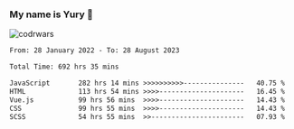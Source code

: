 ### My name is Yury 👋 
![codrwars](https://www.codewars.com/users/litury/badges/micro) 


<!--START_SECTION:waka-->

```txt
From: 28 January 2022 - To: 28 August 2023

Total Time: 692 hrs 35 mins

JavaScript       282 hrs 14 mins >>>>>>>>>>---------------   40.75 %
HTML             113 hrs 54 mins >>>>---------------------   16.45 %
Vue.js           99 hrs 56 mins  >>>>---------------------   14.43 %
CSS              99 hrs 55 mins  >>>>---------------------   14.43 %
SCSS             54 hrs 55 mins  >>-----------------------   07.93 %
```

<!--END_SECTION:waka-->

